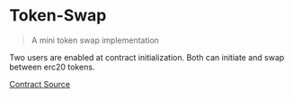 # Token-Swap

> A mini token swap implementation

Two users are enabled at contract initialization. Both can initiate and swap between erc20 tokens.

[Contract Source](src/TokenSwap.sol)
